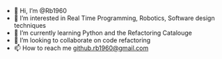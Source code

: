 - 👋 Hi, I’m @Rb1960
- 👀 I’m interested in Real Time Programming, Robotics, Software design techniques
- 🌱 I’m currently learning Python and the Refactoring Catalouge
- 💞️ I’m looking to collaborate on code refactoring
- 📫 How to reach me github.rb1960@gmail.com

<!---
Rb1960/Rb1960 is a ✨ special ✨ repository because its `README.md` (this file) appears on your GitHub profile.
You can click the Preview link to take a look at your changes.
--->
